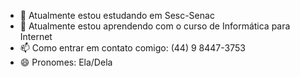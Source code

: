 - 🔭 Atualmente estou estudando em Sesc-Senac
- 🌱 Atualmente estou aprendendo com o curso de Informática para Internet
- 📫 Como entrar em contato comigo: (44) 9 8447-3753
- 😄 Pronomes: Ela/Dela
